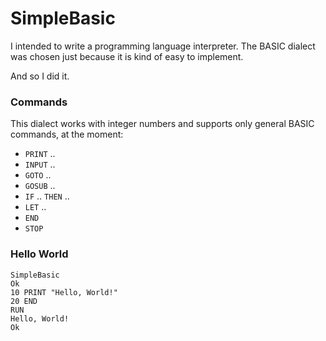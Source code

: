 # SimpleBasic

I intended to write a programming language interpreter.
The BASIC dialect was chosen just because it is kind of
easy to implement.

And so I did it.

### Commands

This dialect works with integer numbers and supports only
general BASIC commands, at the moment:

- `PRINT` ..
- `INPUT` ..
- `GOTO` ..
- `GOSUB` ..
- `IF` .. `THEN` ..
- `LET` ..
- `END`
- `STOP`

### Hello World

```
SimpleBasic
Ok
10 PRINT "Hello, World!"
20 END
RUN
Hello, World!
Ok
```

